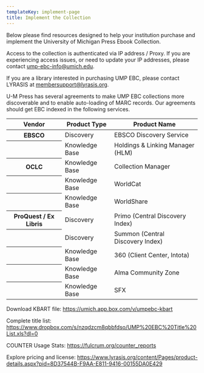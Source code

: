 ```yaml
---
templateKey: implement-page
title: Implement the Collection
---
```

<p class="lead">Below please find resources designed to help your institution purchase and implement the University of Michigan Press Ebook Collection.</a>

Access to the collection is authenticated via IP address / Proxy. If you are experiencing access issues, or need to update your IP addresses, please contact [ump-ebc-info@umich.edu](mailto:ump-ebc-info@umich.edu).

If you are a library interested in purchasing UMP EBC, please contact LYRASIS at [membersupport@lyrasis.org](mailto:membersupport@lyrasis.org).


U-M Press has several agreements to make UMP EBC collections more discoverable and to enable auto-loading of MARC records. Our agreements should get EBC indexed in the following services.

<table class="table table-bordered">
    <thead class="thead-light">
        <tr>
            <th scope="col">Vendor</th>
            <th scope="col">Product Type</th>
            <th scope="col">Product Name</th>
        </tr>
    </thead>
    <tbody>
       <tr>
            <th scope="row">EBSCO</th>
            <td>Discovery</td>
            <td>EBSCO Discovery Service</td>
        </tr>
         <tr>
            <th scope="row"></th>
            <td>Knowledge Base</td>
            <td>Holdings & Linking Manager (HLM)</td>
        </tr>
               <tr>
            <th scope="row">OCLC</th>
            <td>Knowledge Base</td>
            <td>Collection Manager</td>
        </tr>
               <tr>
            <th scope="row"></th>
            <td>Knowledge Base</td>
            <td>WorldCat</td>
        </tr>
               <tr>
            <th scope="row"></th>
            <td>Knowledge Base</td>
            <td>WorldShare</td>
        </tr>
               <tr>
            <th scope="row">ProQuest / Ex Libris</th>
            <td>Discovery</td>
            <td>Primo (Central Discovery Index)</td>
        </tr>
               <tr>
            <th scope="row"></th>
            <td>Discovery</td>
            <td>Summon (Central Discovery Index)</td>
        </tr>
               <tr>
            <th scope="row"></th>
            <td>Knowledge Base</td>
            <td>360 (Client Center, Intota)</td>
        </tr>
               <tr>
            <th scope="row"></th>
            <td>Knowledge Base</td>
            <td>Alma Community Zone</td>
        </tr>
               <tr>
            <th scope="row"></th>
            <td>Knowledge Base</td>
            <td>SFX</td>
        </tr>
    </tbody>
</table>

Download KBART file: https://umich.app.box.com/v/umpebc-kbart

Complete title list: https://www.dropbox.com/s/nzqdzcm8qbbfdso/UMP%20EBC%20Title%20List.xls?dl=0

COUNTER Usage Stats: https://fulcrum.org/counter_reports

Explore pricing and license: https://www.lyrasis.org/content/Pages/product-details.aspx?pid=8D37544B-F9AA-E811-9416-00155DA0E429